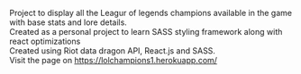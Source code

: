 Project to display all the Leagur of legends champions available in the game with base stats and lore details.<br/>
Created as a personal project to learn SASS styling framework along with react optimizations<br/>
Created using Riot data dragon API, React.js and SASS.<br/>
Visit the page on https://lolchampions1.herokuapp.com/
